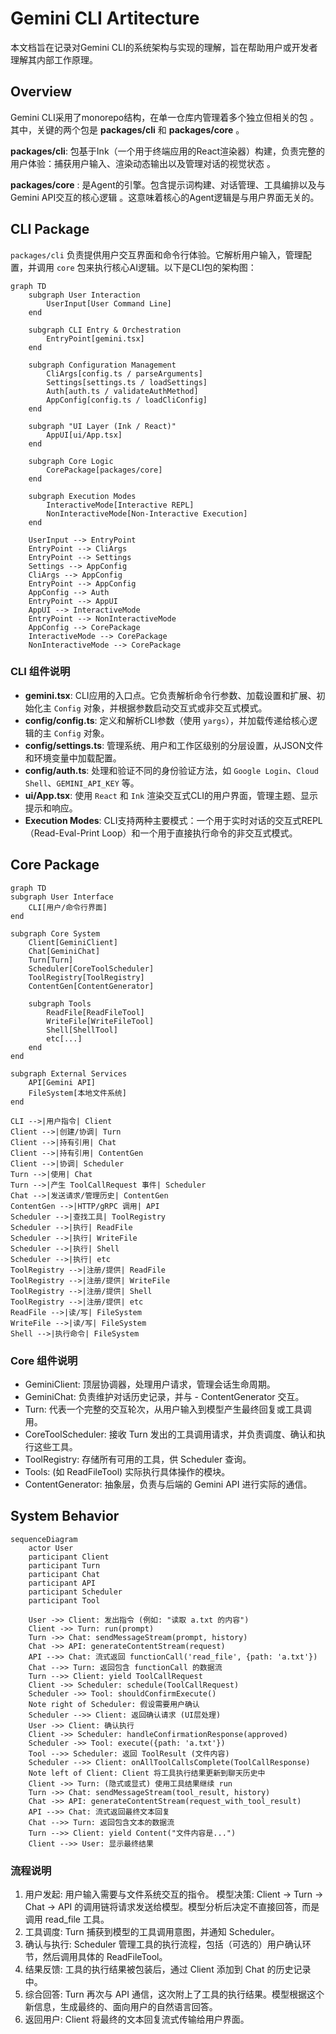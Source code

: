 # Gemini CLI Artitecture

本文档旨在记录对Gemini CLI的系统架构与实现的理解，旨在帮助用户或开发者理解其内部工作原理。

## Overview

Gemini CLI采用了monorepo结构，在单一仓库内管理着多个独立但相关的包 。其中，关键的两个包是 **packages/cli** 和 **packages/core** 。

**packages/cli**: 包基于Ink（一个用于终端应用的React渲染器）构建，负责完整的用户体验：捕获用户输入、渲染动态输出以及管理对话的视觉状态 。  

**packages/core** : 是Agent的引擎。包含提示词构建、对话管理、工具编排以及与Gemini API交互的核心逻辑 。这意味着核心的Agent逻辑是与用户界面无关的。

## CLI Package

`packages/cli` 负责提供用户交互界面和命令行体验。它解析用户输入，管理配置，并调用 `core` 包来执行核心AI逻辑。以下是CLI包的架构图：

```mermaid
graph TD
    subgraph User Interaction
        UserInput[User Command Line]
    end

    subgraph CLI Entry & Orchestration
        EntryPoint[gemini.tsx]
    end

    subgraph Configuration Management
        CliArgs[config.ts / parseArguments]
        Settings[settings.ts / loadSettings]
        Auth[auth.ts / validateAuthMethod]
        AppConfig[config.ts / loadCliConfig]
    end

    subgraph "UI Layer (Ink / React)"
        AppUI[ui/App.tsx]
    end

    subgraph Core Logic
        CorePackage[packages/core]
    end

    subgraph Execution Modes
        InteractiveMode[Interactive REPL]
        NonInteractiveMode[Non-Interactive Execution]
    end

    UserInput --> EntryPoint
    EntryPoint --> CliArgs
    EntryPoint --> Settings
    Settings --> AppConfig
    CliArgs --> AppConfig
    EntryPoint --> AppConfig
    AppConfig --> Auth
    EntryPoint --> AppUI
    AppUI --> InteractiveMode
    EntryPoint --> NonInteractiveMode
    AppConfig --> CorePackage
    InteractiveMode --> CorePackage
    NonInteractiveMode --> CorePackage
```

### CLI 组件说明

- **gemini.tsx**: CLI应用的入口点。它负责解析命令行参数、加载设置和扩展、初始化主 `Config` 对象，并根据参数启动交互式或非交互式模式。
- **config/config.ts**: 定义和解析CLI参数（使用 `yargs`），并加载传递给核心逻辑的主 `Config` 对象。
- **config/settings.ts**: 管理系统、用户和工作区级别的分层设置，从JSON文件和环境变量中加载配置。
- **config/auth.ts**: 处理和验证不同的身份验证方法，如 `Google Login`、`Cloud Shell`、`GEMINI_API_KEY` 等。
- **ui/App.tsx**: 使用 `React` 和 `Ink` 渲染交互式CLI的用户界面，管理主题、显示提示和响应。
- **Execution Modes**: CLI支持两种主要模式：一个用于实时对话的交互式REPL（Read-Eval-Print Loop）和一个用于直接执行命令的非交互式模式。

## Core Package

```mermaid
graph TD
subgraph User Interface
    CLI[用户/命令行界面]
end

subgraph Core System
    Client[GeminiClient]
    Chat[GeminiChat]
    Turn[Turn]
    Scheduler[CoreToolScheduler]
    ToolRegistry[ToolRegistry]
    ContentGen[ContentGenerator]

    subgraph Tools
        ReadFile[ReadFileTool]
        WriteFile[WriteFileTool]
        Shell[ShellTool]
        etc[...]
    end
end

subgraph External Services
    API[Gemini API]
    FileSystem[本地文件系统]
end

CLI -->|用户指令| Client
Client -->|创建/协调| Turn
Client -->|持有引用| Chat
Client -->|持有引用| ContentGen
Client -->|协调| Scheduler
Turn -->|使用| Chat
Turn -->|产生 ToolCallRequest 事件| Scheduler
Chat -->|发送请求/管理历史| ContentGen
ContentGen -->|HTTP/gRPC 调用| API
Scheduler -->|查找工具| ToolRegistry
Scheduler -->|执行| ReadFile
Scheduler -->|执行| WriteFile
Scheduler -->|执行| Shell
Scheduler -->|执行| etc
ToolRegistry -->|注册/提供| ReadFile
ToolRegistry -->|注册/提供| WriteFile
ToolRegistry -->|注册/提供| Shell
ToolRegistry -->|注册/提供| etc
ReadFile -->|读/写| FileSystem
WriteFile -->|读/写| FileSystem
Shell -->|执行命令| FileSystem
```

### Core 组件说明

- GeminiClient: 顶层协调器，处理用户请求，管理会话生命周期。
- GeminiChat: 负责维护对话历史记录，并与 - ContentGenerator 交互。
- Turn: 代表一个完整的交互轮次，从用户输入到模型产生最终回复或工具调用。
- CoreToolScheduler: 接收 Turn 发出的工具调用请求，并负责调度、确认和执行这些工具。
- ToolRegistry: 存储所有可用的工具，供 Scheduler 查询。
- Tools: (如 ReadFileTool) 实际执行具体操作的模块。
- ContentGenerator: 抽象层，负责与后端的 Gemini API 进行实际的通信。

## System Behavior

```mermaid
sequenceDiagram
    actor User
    participant Client
    participant Turn
    participant Chat
    participant API
    participant Scheduler
    participant Tool

    User ->> Client: 发出指令 (例如: "读取 a.txt 的内容")
    Client ->> Turn: run(prompt)
    Turn ->> Chat: sendMessageStream(prompt, history)
    Chat ->> API: generateContentStream(request)
    API -->> Chat: 流式返回 functionCall('read_file', {path: 'a.txt'})
    Chat -->> Turn: 返回包含 functionCall 的数据流
    Turn -->> Client: yield ToolCallRequest
    Client ->> Scheduler: schedule(ToolCallRequest)
    Scheduler ->> Tool: shouldConfirmExecute()
    Note right of Scheduler: 假设需要用户确认
    Scheduler -->> Client: 返回确认请求 (UI层处理)
    User ->> Client: 确认执行
    Client ->> Scheduler: handleConfirmationResponse(approved)
    Scheduler ->> Tool: execute({path: 'a.txt'})
    Tool -->> Scheduler: 返回 ToolResult (文件内容)
    Scheduler -->> Client: onAllToolCallsComplete(ToolCallResponse)
    Note left of Client: Client 将工具执行结果更新到聊天历史中
    Client ->> Turn: (隐式或显式) 使用工具结果继续 run
    Turn ->> Chat: sendMessageStream(tool_result, history)
    Chat ->> API: generateContentStream(request_with_tool_result)
    API -->> Chat: 流式返回最终文本回复
    Chat -->> Turn: 返回包含文本的数据流
    Turn -->> Client: yield Content("文件内容是...")
    Client -->> User: 显示最终结果
```

### 流程说明

1. 用户发起: 用户输入需要与文件系统交互的指令。
模型决策: Client -> Turn -> Chat -> API 的调用链将请求发送给模型。模型分析后决定不直接回答，而是调用 read_file 工具。
2. 工具调度: Turn 捕获到模型的工具调用意图，并通知 Scheduler。
3. 确认与执行: Scheduler 管理工具的执行流程，包括（可选的）用户确认环节，然后调用具体的 ReadFileTool。
4. 结果反馈: 工具的执行结果被包装后，通过 Client 添加到 Chat 的历史记录中。
5. 综合回答: Turn 再次与 API 通信，这次附上了工具的执行结果。模型根据这个新信息，生成最终的、面向用户的自然语言回答。
6. 返回用户: Client 将最终的文本回复流式传输给用户界面。
